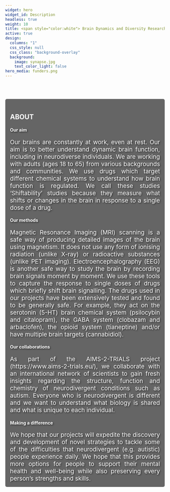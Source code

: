 ```yaml
---
widget: hero
widget_id: Description
headless: true
weight: 10
title: <span style="color:white"> Brain Dynamics and Diversity Research Group </span>
active: true
design:
  columns: "1"
  css_style: null
  css_class: "background-overlay"
  background:
    image: synapse.jpg
    text_color_light: false
hero_media: funders.png 
---
```

<br>
<br>
<br>

<section style="background-color: rgba(0, 0, 0, 0.6); padding: 15px; border-radius: 5px; width: 100%; box-sizing: border-box; margin: 0 auto;">

<h2> <span style="color:white;"> ABOUT </span> </h2>

<h4> <span style="color:white; text-shadow: 2px 2px 4px rgba(0, 0, 0, 0.7);"> Our aim </span> </h4>
<div style="text-align: justify; text-justify: inter-word; color:white; font-size:14.0pt; text-shadow: 2px 2px 4px rgba(0, 0, 0, 0.7);">
  Our brains are constantly at work, even at rest. Our aim is to better understand dynamic brain function, including in neurodiverse individuals. We are working with adults (ages 18 to 65) from various backgrounds and communities. We use drugs which target different chemical systems to understand how brain function is regulated. We call these studies ‘Shiftability’ studies because they measure what shifts or changes in the brain in response to a single dose of a drug.
</div>

<h4> <span style="color:white; text-shadow: 2px 2px 4px rgba(0, 0, 0, 0.7);"> Our methods </span> </h4>
<div style="text-align: justify; text-justify: inter-word; color:white; font-size:14.0pt; text-shadow: 2px 2px 4px rgba(0, 0, 0, 0.7); width: 100%; box-sizing: border-box;">
  Magnetic Resonance Imaging (MRI) scanning is a safe way of producing detailed images of the brain using magnetism. It does not use any form of ionising radiation (unlike X-ray) or radioactive substances (unlike PET imaging). Electroencephalography (EEG) is another safe way to study the brain by recording brain signals moment by moment. We use these tools to capture the response to single doses of drugs which briefly shift brain signalling. The drugs used in our projects have been extensively tested and found to be generally safe. For example, they act on the serotonin (5-HT) brain chemical system (psilocybin and citalopram), the GABA system (clobazam and arbaclofen), the opioid system (tianeptine) and/or have multiple brain targets (cannabidiol).
</div>

<h4> <span style="color:white; text-shadow: 2px 2px 4px rgba(0, 0, 0, 0.7);"> Our collaborations </span> </h4>
<div style="text-align: justify; text-justify: inter-word; color:white; font-size:14.0pt; text-shadow: 2px 2px 4px rgba(0, 0, 0, 0.7); width: 100%; box-sizing: border-box;">
  As part of the AIMS-2-TRIALS project (https://www.aims-2-trials.eu/), we collaborate with an international network of scientists to gain fresh insights regarding the structure, function and chemistry of neurodivergent conditions such as autism. Everyone who is neurodivergent is different and we want to understand what biology is shared and what is unique to each individual.
</div>

<h4> <span style="color:white; text-shadow: 2px 2px 4px rgba(0, 0, 0, 0.7);"> Making a difference </span> </h4>
<div style="text-align: justify; text-justify: inter-word; color:white; font-size:14.0pt; text-shadow: 2px 2px 4px rgba(0, 0, 0, 0.7); width: 100%; box-sizing: border-box;">
  We hope that our projects will expedite the discovery and development of novel strategies to tackle some of the difficulties that neurodivergent (e.g. autistic) people experience daily. We hope that this provides more options for people to support their mental health and well-being while also preserving every person’s strengths and skills.
</div>

</section>
